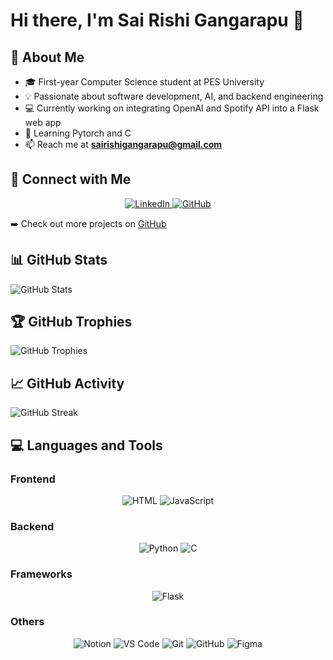 # Hi there, I'm Sai Rishi Gangarapu 👋

## 🚀 About Me
- 🎓 First-year Computer Science student at PES University
- 💡 Passionate about software development, AI, and backend engineering
- 💻 Currently working on integrating OpenAI and Spotify API into a Flask web app
- 🌱 Learning Pytorch and C 
- 📫 Reach me at **sairishigangarapu@gmail.com**

## 🔗 Connect with Me
<p align="center">
  <a href="https://www.linkedin.com/in/sai-rishi-gangarapu-770a08321/">
    <img src="https://img.shields.io/badge/LinkedIn-%230077B5.svg?style=for-the-badge&logo=linkedin&logoColor=white" alt="LinkedIn" />
  </a>
  <a href="https://github.com/sairishigangarapu">
    <img src="https://img.shields.io/badge/GitHub-%23121011.svg?style=for-the-badge&logo=github&logoColor=white" alt="GitHub" />
  </a>
</p>

➡️ Check out more projects on [GitHub](https://github.com/sairishigangarapu?tab=repositories)

## 📊 GitHub Stats
![GitHub Stats](https://github-readme-stats.vercel.app/api?username=sairishigangarapu&show_icons=true&theme=tokyonight)

## 🏆 GitHub Trophies
![GitHub Trophies](https://github-profile-trophy.vercel.app/?username=sairishigangarapu&theme=onedark&no-frame=true&margin-w=15)

## 📈 GitHub Activity
![GitHub Streak](https://github-readme-streak-stats.herokuapp.com/?user=sairishigangarapu&theme=tokyonight)

## 💻 Languages and Tools

### Frontend
<p align="center">
  <img src="https://img.shields.io/badge/HTML-%23E34F26.svg?style=for-the-badge&logo=html5&logoColor=white" alt="HTML" />
  <img src="https://img.shields.io/badge/JavaScript-%23F7DF1E.svg?style=for-the-badge&logo=javascript&logoColor=black" alt="JavaScript" />
</p>

### Backend
<p align="center">
  <img src="https://img.shields.io/badge/Python-%233776AB.svg?style=for-the-badge&logo=python&logoColor=white" alt="Python" />
  <img src="https://img.shields.io/badge/C-%2300599C.svg?style=for-the-badge&logo=c&logoColor=white" alt="C" />
</p>

### Frameworks
<p align="center">
  <img src="https://img.shields.io/badge/Flask-%23000000.svg?style=for-the-badge&logo=flask&logoColor=white" alt="Flask" />
</p>

### Others
<p align="center">
  <img src="https://img.shields.io/badge/Notion-%23000000.svg?style=for-the-badge&logo=notion&logoColor=white" alt="Notion" />
  <img src="https://img.shields.io/badge/VS%20Code-%23007ACC.svg?style=for-the-badge&logo=visual-studio-code&logoColor=white" alt="VS Code" />
  <img src="https://img.shields.io/badge/Git-%23F05033.svg?style=for-the-badge&logo=git&logoColor=white" alt="Git" />
  <img src="https://img.shields.io/badge/GitHub-%23121011.svg?style=for-the-badge&logo=github&logoColor=white" alt="GitHub" />
  <img src="https://img.shields.io/badge/Figma-%23F24E1E.svg?style=for-the-badge&logo=figma&logoColor=white" alt="Figma" />
</p>
